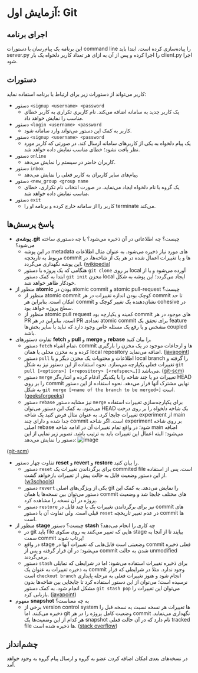 # آزمایش اول: Git
## اجرای برنامه
این برنامه یک پیام‌رسان با دستورات command line را پیاده‌سازی کرده است. ابتدا باید server.py را اجرا کرده و پس از آن به ازای هر تعداد کاربر دلخواه یک بار client.py اجرا شود.
## دستورات
کاربر می‌تواند از دستورات زیر برای ارتباط با برنامه استفاده نماید:

+ دستور `<signup <username> <password`
  + یک کاربر جدید به سامانه اضافه می‌کند. نام کاربری تکراری به کاربر خطای مناسب را نمایش خواهد داد.
+ دستور `<login <username> <password`
  + کاربر به کمک این دستور می‌تواند وارد سامانه شود.
+ دستور `<signup <username> <password`
  + یک پیام دلخواه به یکی از کاربرهای سامانه ارسال کند. در صورتی که کاربر مورد نظر یافت نشود؛ خطای مناسب نمایش داده خواهد شد.
+ دستور `online`
  + کاربران حاضر در سیستم را نمایش می‌دهد.
+ دستور `inbox`
  + پیام‌های سایر کاربران به کاربر فعلی را نمایش می‌دهد.
+ دستور `<new_group <group name`
  + یک گروه با نام دلخواه ایجاد می‌نماید. در صورت انتخاب نام تکراری، خطای مناسب نمایش داده خواهد شد.
+ دستور `exit`
  + کاربر را از سامانه خارج کرده و برنامه او را terminate می‌کند.
## پاسخ پرسش‌ها
+ **پوشه‌ی .git** چیست؟ چه اطلاعاتی در آن ذخیره می‌شود؟ با چه دستوری ساخته می‌شود؟
  + در این پوشه metadata های مورد نیاز ذخیره می‌شود. به عنوان مثال اطلاعات مربوط به تاریخچه commit ها و یا تغییرات اعمال شده در هر یک از شاخه‌ها، در این پوشه نگهداری می‌گردد.
  ([wikipedia](/https://en.wikipedia.org/wiki/Git))
  + هنگامی که یک پروژه با دستور `git clone` بر روی local آورده می‌شود و یا از ابتدا به کمک دستور `git init` مخزن local ایجاد می‌گردد؛ این پوشه به شکل خودکار ظاهر خواهد شد.
+ منظور از **atomic** بودن در atomic commit و atomic pull-request چیست؟
  + منظور از atomic commit کوچک بودن اندازه تغییرات در هر commit تا حد امکان است. بنابراین هر commit نشان‌دهنده یک تغییر کوچک و cohesive در سطح پروژه خواهد بود.
  + منظور از atomic pull request کمینه و یکپارچه بود commit های موجود در هر PR است. بنابراین در هر PR تعدادی atomic commit برای تحقق یک feature مشخص و یا رفع یک مسئله خاص وجود دارد که نباید با سایر بخش‌ها coupled باشد.
+ تفاوت دستورهای **fetch** و **pull** و **merge** و **rebase** را بیان کنید.
  + دستور `fetch` تمام اشیاء، commit ها و ارجاعات موجود در یک مخزن را بارگیری کرده و به مخزن محلی یا همان local repository اضافه می‌نماید.
([javapoint](https://www.javatpoint.com/git-fetch))
  + دستور `pull` اطلاعات و محتویات یک مخزن دیگر و یا local branch را گرفته و تغییرات فعلی یکپارچه می‌سازد. نحوه استفاده از این دستور نیز به شکل `git pull [<options>] [<repository> [<refspec>…​]]` می‌باشد.
([git-scm](https://git-scm.com/docs/git-pull))
  + دستور `merge` تغییرات دو یا چند شاخه را با یکدیگر ادغام کرده و اشاره‌گر HEAD را بر روی commit نهایی مشترک آنها قرار می‌دهد. نحوه استفاده از این دستور به شکل `git merge [<name of the branch to be merged>]` است.
([geeksforgeeks](https://www.geeksforgeeks.org/git-merge/))
  + دستور `rebase` نیز مشابه دستور `merge` برای یکپارچه‌سازی تغییرات استفاده می‌شود. به کمک این دستور می‌توان HEAD یک شاخه دلخواه را بر روی درخت تغییرات جابجا کرد. به عنوان مثال فرض کنید یک شاخه experiment از main جدا شده و دارای چند commit است. اگر شاخه experiment بر روی شاخه اصلی rebase شود؛ در واقع تمام تغییرات آن در ادامه شاخه main اضافه می‌شود؛ البته اعمال این تغییرات باید به ترتیب باشد. تصویر زیر نمایی از این دستور را نمایش می‌دهد:
![image](https://github.com/MoaliMkh/SELab_1/assets/59196723/16f29eca-d3cc-4757-929f-243c3e117d55)

([git-scm](https://git-scm.com/book/en/v2/Git-Branching-Rebasing))

+ تفاوت چهار دستور **reset** و **revert** و **restore** را بیان کنید.
  + دستور `reset` برای برگرداندن تغییرات یک commited file است. پس از استفاده از این دستور وضعیت فایل به حالت پیش از تغییرات بازخواهد گشت.
  ([w3schools](https://www.w3schools.com/git/git_reset.asp?remote=github))
  + دستور `revert` یکی از ویژگی‌های اصلی git را نمایش می‌دهد. به کمک این دستور می‌توان بین نسخه‌ها یا همان commit های مختلف جابجا شد و وضعیت پروژه در آن نسخه را مشاهده کرد.
  + دستور `restore` نیز برای برگرداندن تغییرات یک یا چند فایل در commit های قبلی است. ولی تفاوت آن با دستور `reset` در عدم تغییر تاریخچه commit ها است.
+ منظور از **stage** چیست؟ دستور **stash** چه کاری را انجام می‌دهد؟
  + در git باید file هایی که تغییر می‌کنند به روی سکوی stage بیایند تا از آنجا به سمت commit پرتاپ شوند!
  + در واقع stage وضعیتی است فایل‌هایی که تغییرات آنها در commit فعلی ذخیره می‌شود؛ در آن قرار گرفته و پس از commit شدن به حالت unmodified برمی‌گردند.
  + دستور `stash` برای ذخیره تغییرات استفاده می‌شود؛ اما در شرایطی که تمایلی به ذخیره تغییرات به عنوان یک commit وجود ندارد. مثلا در شرایطی که قرار است `checkout branch` انجام شود و هنوز تغییرات فعلی به مرحله پایداری نرسیده است؛ می‌توان از این دستور استفاده کرد تا جابجایی بین شاخه‌ها بدون مشکل انجام شود. به کمک دستور `git stash pop` می‌توان این تغییرات را بازیابی کرد.
([javapoint](https://www.javatpoint.com/git-stash))
+ مفهوم **snapshot** به چه معناست؟
  + برخی از version control system ها تغییرات هر نسخه نسبت به نسخه قبل را ذخیره می‌کنند. اما git وضعیت کامل پروژه را در هر commit نگهداری می‌نماید. هر کدام از این وضعیت‌ها یک snapshot نام دارد که در آن حالت فعلی tracked file ها ذخیره شده است.
  ([stack overflow](https://stackoverflow.com/questions/4964099/what-is-a-git-snapshot#:~:text=A%20snapshot%20is%20a%20representation,first%20moment%20it%20was%20tracked.))

## چشم‌انداز
در نسخه‌های بعدی امکان اضافه کردن عضو به گروه و ارسال پیام گروه به وجود خواهد آمد.
